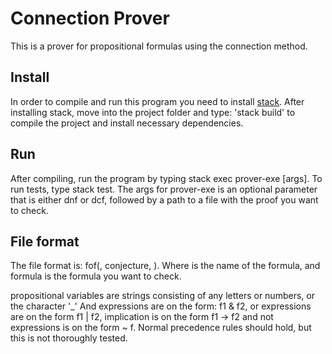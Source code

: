 # Connection Prover

This is a prover for propositional formulas using the connection method.

## Install

In order to compile and run this program you need to install [stack](https://docs.haskellstack.org/en/stable/install_and_upgrade/).
After installing stack, move into the project folder and type: 'stack build' to
compile the project and install necessary dependencies.

## Run

After compiling, run the program by typing stack exec prover-exe [args]. To run
tests, type stack test. The args for prover-exe is an optional parameter that is
either dnf or dcf, followed by a path to a file with the proof you want to check.

## File format

The file format is: fof(<name>, conjecture, <formula>). Where <name> is the name
of the formula, and formula is the formula you want to check.

propositional variables are strings consisting of any letters or numbers, or the
character '_'  And expressions are on the form: f1 & f2, or expressions are on
the form f1 | f2, implication is on the form f1 -> f2 and not expressions is on
the form ~ f. Normal precedence rules should hold, but this is not thoroughly
tested.
